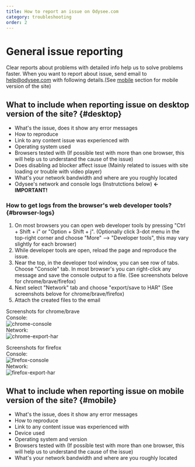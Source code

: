 ```yaml
---
title: How to report an issue on Odysee.com
category: troubleshooting
order: 2
---
```


# General issue reporting

Clear reports about problems with detailed info help us to solve problems faster. When you want to report about issue, send email to help@odysee.com with following details.(See [mobile](#mobile) section for mobile version of the site)

## What to include when reporting issue on desktop version of the site? {#desktop}
- What's the issue, does it show any error messages
- How to reproduce  
- Link to any content issue was experienced with  
- Operating system used 
- Browsers tested with (If possible test with more than one browser, this will help us to understand the cause of the issue)
- Does disabling ad blocker affect issue (Mainly related to issues with site loading or trouble with video player)
- What's your network bandwidth and where are you roughly located
- Odysee's network and console logs (Instrutctions below) **<- IMPORTANT!**

### How to get logs from the browser's web developer tools? {#browser-logs}
1. On most browsers you can open web developer tools by pressing "Ctrl + Shift + i" or "Option + Shift + j". (Optionally click 3-dot menu in the top-right corner and choose "More" --> "Developer tools", this may vary slightly for each browser)   
1. While developer tools are open, reload the page and reproduce the issue.  
1. Near the top, in the developer tool window, you can see row of tabs. Choose "Console" tab. In most browser's you can right-click any message and save the console output to a file. (See screenshots belove for chrome/brave/firefox)
1. Next select "Network" tab and choose "export/save to HAR" (See screenshots belove for chrome/brave/firefox)
1. Attach the created files to the email

Screenshots for chrome/brave  
Console:  
![chrome-console](https://spee.ch/c/bcd3de66da4ac40b.png)   
Network:  
![chrome-export-har](https://spee.ch/7/b7ff68da2cb8b616.png)  

Screenshots for firefox   
Console:  
![firefox-console](https://spee.ch/d/249ce9c0ac0ea8e7.png)  
Network:  
![firefox-export-har](https://spee.ch/b/cb5032faaf6b42ad.png)   

## What to include when reporting issue on mobile version of the site? {#mobile}
- What's the issue, does it show any error messages  
- How to reproduce  
- Link to any content issue was experienced with   
- Device used  
- Operating system and version  
- Browsers tested with (If possible test with more than one browser, this will help us to understand the cause of the issue)
- What's your network bandwidth and where are you roughly located
